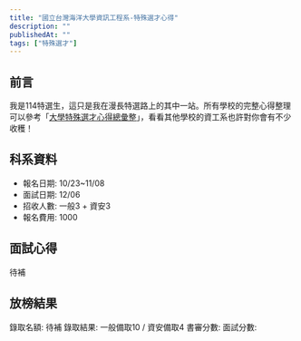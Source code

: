```yaml
---
title: "國立台灣海洋大學資訊工程系-特殊選才心得"
description: ""
publishedAt: ""
tags: ["特殊選才"]
---
```


## 前言

我是114特選生，這只是我在漫長特選路上的其中一站。所有學校的完整心得整理可以參考「[大學特殊選才心得總彙整](/blogs/special)」，看看其他學校的資工系也許對你會有不少收穫！

## 科系資料

- 報名日期: 10/23~11/08
- 面試日期: 12/06
- 招收人數: 一般3 + 資安3
- 報名費用: 1000

## 面試心得

待補

## 放榜結果

錄取名額: 待補
錄取結果: 一般備取10 / 資安備取4
書審分數: 
面試分數: 
